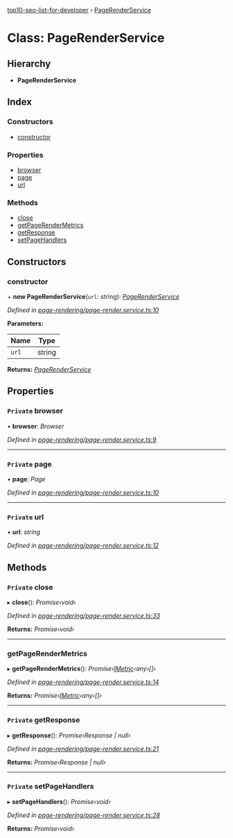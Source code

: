 [top10-seo-list-for-developer](../README.md) › [PageRenderService](pagerenderservice.md)

# Class: PageRenderService

## Hierarchy

* **PageRenderService**

## Index

### Constructors

* [constructor](pagerenderservice.md#constructor)

### Properties

* [browser](pagerenderservice.md#private-browser)
* [page](pagerenderservice.md#private-page)
* [url](pagerenderservice.md#private-url)

### Methods

* [close](pagerenderservice.md#private-close)
* [getPageRenderMetrics](pagerenderservice.md#getpagerendermetrics)
* [getResponse](pagerenderservice.md#private-getresponse)
* [setPageHandlers](pagerenderservice.md#private-setpagehandlers)

## Constructors

###  constructor

\+ **new PageRenderService**(`url`: string): *[PageRenderService](pagerenderservice.md)*

*Defined in [page-rendering/page-render.service.ts:10](https://github.com/deepcrawl/top10-seo-list-for-developer/blob/e8cd669/src/page-rendering/page-render.service.ts#L10)*

**Parameters:**

Name | Type |
------ | ------ |
`url` | string |

**Returns:** *[PageRenderService](pagerenderservice.md)*

## Properties

### `Private` browser

• **browser**: *Browser*

*Defined in [page-rendering/page-render.service.ts:9](https://github.com/deepcrawl/top10-seo-list-for-developer/blob/e8cd669/src/page-rendering/page-render.service.ts#L9)*

___

### `Private` page

• **page**: *Page*

*Defined in [page-rendering/page-render.service.ts:10](https://github.com/deepcrawl/top10-seo-list-for-developer/blob/e8cd669/src/page-rendering/page-render.service.ts#L10)*

___

### `Private` url

• **url**: *string*

*Defined in [page-rendering/page-render.service.ts:12](https://github.com/deepcrawl/top10-seo-list-for-developer/blob/e8cd669/src/page-rendering/page-render.service.ts#L12)*

## Methods

### `Private` close

▸ **close**(): *Promise‹void›*

*Defined in [page-rendering/page-render.service.ts:33](https://github.com/deepcrawl/top10-seo-list-for-developer/blob/e8cd669/src/page-rendering/page-render.service.ts#L33)*

**Returns:** *Promise‹void›*

___

###  getPageRenderMetrics

▸ **getPageRenderMetrics**(): *Promise‹[IMetric](../interfaces/imetric.md)‹any›[]›*

*Defined in [page-rendering/page-render.service.ts:14](https://github.com/deepcrawl/top10-seo-list-for-developer/blob/e8cd669/src/page-rendering/page-render.service.ts#L14)*

**Returns:** *Promise‹[IMetric](../interfaces/imetric.md)‹any›[]›*

___

### `Private` getResponse

▸ **getResponse**(): *Promise‹Response | null›*

*Defined in [page-rendering/page-render.service.ts:21](https://github.com/deepcrawl/top10-seo-list-for-developer/blob/e8cd669/src/page-rendering/page-render.service.ts#L21)*

**Returns:** *Promise‹Response | null›*

___

### `Private` setPageHandlers

▸ **setPageHandlers**(): *Promise‹void›*

*Defined in [page-rendering/page-render.service.ts:28](https://github.com/deepcrawl/top10-seo-list-for-developer/blob/e8cd669/src/page-rendering/page-render.service.ts#L28)*

**Returns:** *Promise‹void›*
